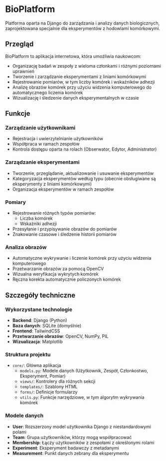 # BioPlatform

Platforma oparta na Django do zarządzania i analizy danych biologicznych, zaprojektowana specjalnie dla eksperymentów z hodowlami komórkowymi.

## Przegląd

BioPlatform to aplikacja internetowa, która umożliwia naukowcom:

- Organizację badań w zespoły z wieloma członkami i różnymi poziomami uprawnień
- Tworzenie i zarządzanie eksperymentami z liniami komórkowymi
- Rejestrowanie pomiarów, w tym liczby komórek i wskaźników adhezji
- Analizę obrazów komórek przy użyciu widzenia komputerowego do automatycznego liczenia komórek
- Wizualizację i śledzenie danych eksperymentalnych w czasie

## Funkcje

### Zarządzanie użytkownikami
- Rejestracja i uwierzytelnianie użytkowników
- Współpraca w ramach zespołów
- Kontrola dostępu oparta na rolach (Obserwator, Edytor, Administrator)

### Zarządzanie eksperymentami
- Tworzenie, przeglądanie, aktualizowanie i usuwanie eksperymentów
- Kategoryzacja eksperymentów według typu (obecnie obsługiwane są eksperymenty z liniami komórkowymi)
- Organizacja eksperymentów w ramach zespołów

### Pomiary
- Rejestrowanie różnych typów pomiarów:
  - Liczba komórek
  - Wskaźniki adhezji
- Przesyłanie i przypisywanie obrazów do pomiarów
- Znakowanie czasowe i śledzenie historii pomiarów

### Analiza obrazów
- Automatyczne wykrywanie i liczenie komórek przy użyciu widzenia komputerowego
- Przetwarzanie obrazów za pomocą OpenCV
- Wizualna weryfikacja wykrytych komórek
- Ręczna korekta automatycznie policzonych komórek

## Szczegóły techniczne

### Wykorzystane technologie
- **Backend**: Django (Python)
- **Baza danych**: SQLite (domyślnie)
- **Frontend**: TailwindCSS
- **Przetwarzanie obrazów**: OpenCV, NumPy, PIL
- **Wizualizacja**: Matplotlib

### Struktura projektu
- `core/`: Główna aplikacja
  - `models.py`: Modele danych (Użytkownik, Zespół, Członkostwo, Eksperyment, Pomiar)
  - `views/`: Kontrolery dla różnych sekcji
  - `templates/`: Szablony HTML
  - `forms/`: Definicje formularzy
  - `utils.py`: Funkcje narzędziowe, w tym algorytm wykrywania komórek

### Modele danych
- **User**: Rozszerzony model użytkownika Django z niestandardowymi polami
- **Team**: Grupa użytkowników, którzy mogą współpracować
- **Membership**: Łączy użytkowników z zespołami z określonymi rolami
- **Experiment**: Eksperyment badawczy z metadanymi
- **Measurement**: Punkt danych zebrany dla eksperymentu
